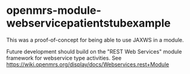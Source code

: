openmrs-module-webservicepatientstubexample
===========================================

This was a proof-of-concept for being able to use JAXWS in a module.

Future development should build on the "REST Web Services" module framework for webservice type activities. See https://wiki.openmrs.org/display/docs/Webservices.rest+Module